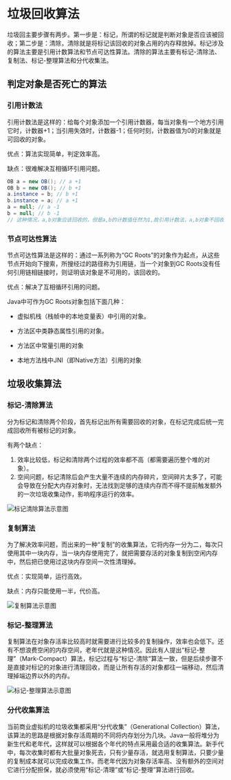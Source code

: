 #		垃圾回收算法

垃圾回主要步骤有两步。第一步是：标记，所谓的标记就是判断对象是否应该被回收；第二步是：清除，清除就是将标记该回收的对象占用的内存释放掉。标记涉及的算法主要是引用计数算法和节点可达性算法。清除的算法主要有标记-清除法、复制法、标记-整理算法和分代收集法。

##		判定对象是否死亡的算法

###		引用计数法

引用计数法是这样的：给每个对象添加一个引用计数器，每当对象有一个地方引用它时，计数器+1；当引用失效时，计数器-1；任何时刻，计数器值为0的对象就是可回收的对象。

优点：算法实现简单，判定效率高。

缺点：很难解决互相循环引用问题。

```java
OB a = new OB(); // a +1
OB b = new OB(); // b +1
a.instance = b; // b +1
b.instance = a; // a +1
a = null; // a -1
b = null; // b -1
// 这种情况，a,b对象应该回收的，但是a,b的计数值任然为1,故引用计数法，a,b对象不回收。
```

###		节点可达性算法

节点可达性算法是这样的：通过一系列称为“GC Roots”的对象作为起点，从这些节点开始向下搜索，所搜经过的路径称为引用链，当一个对象到GC Roots没有任何引用链相链接时，则证明该对象是不可用的，该回收的。

优点：解决了互相循环引用的问题。

Java中可作为GC Roots对象包括下面几种：

* 虚拟机栈（栈帧中的本地变量表）中引用的对象。

* 方法区中类静态属性引用的对象。

* 方法区中常量引用的对象

* 本地方法栈中JNI（即Native方法）引用的对象

##  	 垃圾收集算法

###		标记-清除算法

分为标记和清除两个阶段，首先标记出所有需要回收的对象，在标记完成后统一完成回收所有被标记的对象。

有两个缺点：

1. 效率比较低，标记和清除两个过程的效率都不高（都需要遍历整个堆的对象）。
2. 空间问题，标记清除后会产生大量不连续的内存碎片，空间碎片太多了，可能会导致在分配大内存对象时，无法找到足够的连续内存而不得不提前触发额外的一次垃圾收集动作，影响程序运行的效率。

![标记清除算法示意图](E:\IdeaProjects\Summary-Notes\resource\mark-sweep.png)

###		复制算法

为了解决效率问题，而出来的一种“复制”的收集算法，它将内存一分为二，每次只使用其中一块内存，当一块内存使用完了，就把需要存活的对象复制到空闲内存中，然后把已使用过这块内存空间一次性清理掉。

优点：实现简单，运行高效。

缺点：内存只能使用一半，代价高。

![复制算法示意图](E:\IdeaProjects\Summary-Notes\resource\copy.png)

###		标记-整理算法

复制算法在对象存活率比较高时就需要进行比较多的复制操作，效率也会低下。还有不想浪费空闲的内存空间，老年代就是这种情况。因此有人提出“标记-整理”（Mark-Compact）算法，标记过程与“标记-清除”算法一致，但是后续步骤不是直接对标记的对象进行清理回收，而是让所有存活的对象都往一端移动，然后清理掉端边界以外的内存。

![标记-整理算法示意图](E:\IdeaProjects\Summary-Notes\resource\mark-compact.png)

###		分代收集算法

当前商业虚拟机的垃圾收集都采用“分代收集”（Generational Collection）算法，该算法的思路是根据对象存活周期的不同将内存划分为几块。Java一般将堆分为新生代和老年代，这样就可以根据各个年代的特点采用最合适的收集算法。新手代中，每次收集时都有大批量对象死去，只有少量存活，就选用复制算法，只要少量的复制成本就可以完成收集工作。而老年代因为对象存活率高、没有额外的空间对它进行分配担保，就必须使用“标记-清理”或“标记-整理”算法进行回收。